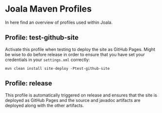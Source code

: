 # Joala Maven Profiles

In here find an overview of profiles used within Joala.

## Profile: test-github-site

Activate this profile when testing to deploy the site as GitHub Pages. Might be wise to do before
release in order to ensure that you have set your credentials in your `settings.xml` correctly:

```
mvn clean install site-deploy -Ptest-github-site
```

## Profile: release

This profile is automatically triggered on release and ensures that the site is deployed as GitHub Pages
and the source and javadoc artifacts are deployed along with the other artifacts.